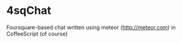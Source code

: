 4sqChat
=======

Foursquare-based chat written using meteor (http://meteor.com) in CoffeeScript (of course)